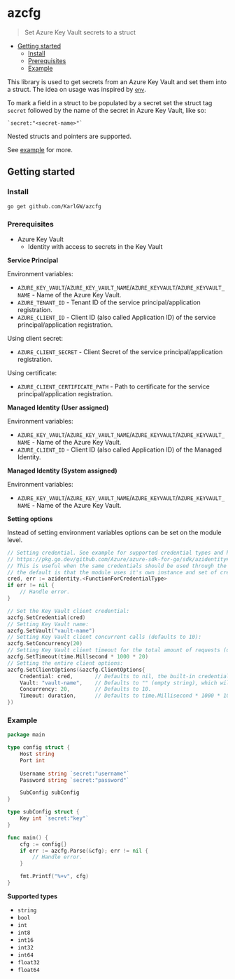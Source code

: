 # azcfg

> Set Azure Key Vault secrets to a struct

* [Getting started](#getting-started)
  * [Install](#install)
  * [Prerequisites](#prerequisites)
  * [Example](#example)

This library is used to get secrets from an Azure Key Vault and set them into a struct. The idea on usage
was inspired by [`env`](https://github.com/caarlos0/env).

To mark a field in a struct to be populated by a secret set the struct tag `secret` followed by the name
of the secret in Azure Key Vault, like so:
```
`secret:"<secret-name>"`
```
Nested structs and pointers are supported.

See [example](#example) for more.

## Getting started

### Install

```
go get github.com/KarlGW/azcfg
```

### Prerequisites

* Azure Key Vault
  * Identity with access to secrets in the Key Vault


**Service Principal**

Environment variables:

* `AZURE_KEY_VAULT`/`AZURE_KEY_VAULT_NAME`/`AZURE_KEYVAULT`/`AZURE_KEYVAULT_NAME` - Name of the Azure Key Vault.
* `AZURE_TENANT_ID` - Tenant ID of the service principal/application registration.
* `AZURE_CLIENT_ID` - Client ID (also called Application ID) of the service principal/application registration.

Using client secret:
* `AZURE_CLIENT_SECRET` - Client Secret of the service principal/application registration.

Using certificate:
* `AZURE_CLIENT_CERTIFICATE_PATH` - Path to certificate for the service principal/application registration.


**Managed Identity (User assigned)**

Environment variables:

* `AZURE_KEY_VAULT`/`AZURE_KEY_VAULT_NAME`/`AZURE_KEYVAULT`/`AZURE_KEYVAULT_NAME` - Name of the Azure Key Vault.
* `AZURE_CLIENT_ID` - Client ID (also called Application ID) of the Managed Identity.

**Managed Identity (System assigned)**

Environment variables:

* `AZURE_KEY_VAULT`/`AZURE_KEY_VAULT_NAME`/`AZURE_KEYVAULT`/`AZURE_KEYVAULT_NAME` - Name of the Azure Key Vault.

**Setting options**

Instead of setting environment variables options can be set on the module level.

```go
// Setting credential. See example for supported credential types and how to set the at:
// https://pkg.go.dev/github.com/Azure/azure-sdk-for-go/sdk/azidentity#readme-credential-types.
// This is useful when the same credentials should be used through the entire application,
// the default is that the module uses it's own instance and set of credentials.
cred, err := azidentity.<FunctionForCredentialType>
if err != nil {
    // Handle error.
}

// Set the Key Vault client credential:
azcfg.SetCredential(cred)
// Setting Key Vault name:
azcfg.SetVault("vault-name")
// Setting Key Vault client concurrent calls (defaults to 10):
azcfg.SetConcurrency(20)
// Setting Key Vault client timeout for the total amount of requests (default to 10 seconds):
azcfg.SetTimeout(time.Millsecond * 1000 * 20)
// Setting the entire client options:
azcfg.SetClientOptions(&azcfg.ClientOptions{
    Credential: cred,       // Defaults to nil, the built-in credential auth.
    Vault: "vault-name",    // Defaults to "" (empty string), which will check environment variables.
    Concurrency: 20,        // Defaults to 10.
    Timeout: duration,      // Defaults to time.Millisecond * 1000 * 10 (10 seconds)
})
```

### Example

```go
package main

type config struct {
    Host string
    Port int
    
    Username string `secret:"username"`
    Password string `secret:"password"`

    SubConfig subConfig
}

type subConfig struct {
    Key int `secret:"key"`
}

func main() {
    cfg := config{}
    if err := azcfg.Parse(&cfg); err != nil {
        // Handle error.
    }

    fmt.Printf("%+v", cfg)
}
```

**Supported types**

* `string`
* `bool`
* `int`
* `int8`
* `int16`
* `int32`
* `int64`
* `float32`
* `float64`
